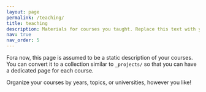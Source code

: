 ```yaml
---
layout: page
permalink: /teaching/
title: teaching
description: Materials for courses you taught. Replace this text with your description.
nav: true
nav_order: 5
---
```


Fora now, this page is assumed to be a static description of your courses. You can convert it to a collection similar to `_projects/` so that you can have a dedicated page for each course.

Organize your courses by years, topics, or universities, however you like!
